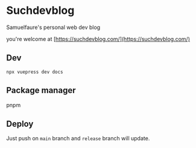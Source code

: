# Suchdevblog

Samuelfaure's personal web dev blog

you're welcome at [https://suchdevblog.com/](https://suchdevblog.com/)

## Dev

`npx vuepress dev docs`

## Package manager

pnpm

## Deploy

Just push on `main` branch and `release` branch will update.
